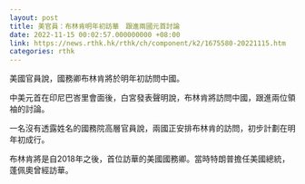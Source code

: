 ```yaml
---
layout: post
title: 美官員：布林肯明年初訪華　跟進兩國元首討論
date: 2022-11-15 00:02:57.000000000 +08:00
link: https://news.rthk.hk/rthk/ch/component/k2/1675580-20221115.htm
categories: rthk
---
```


美國官員說，國務卿布林肯將於明年初訪問中國。

中美元首在印尼巴峇里會面後，白宮發表聲明說，布林肯將訪問中國，跟進兩位領袖的討論。

一名沒有透露姓名的國務院高層官員說，兩國正安排布林肯的訪問，初步計劃在明年初成行。

布林肯將是自2018年之後，首位訪華的美國國務卿。當時特朗普擔任美國總統，蓬佩奧曾經訪華。
